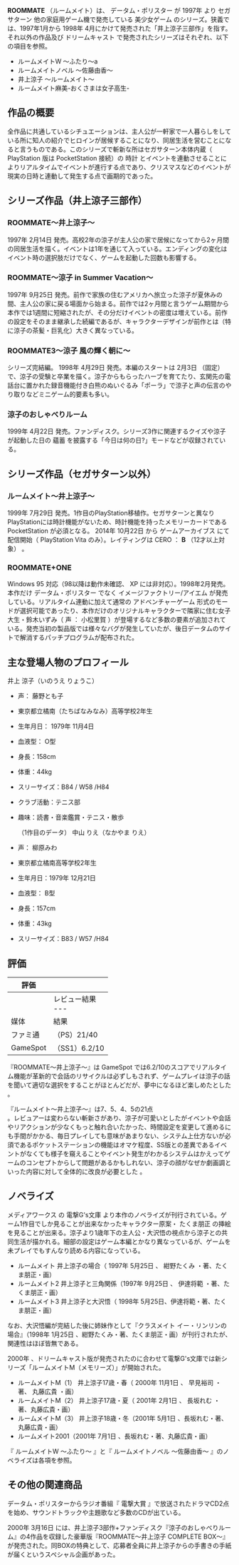 **ROOMMATE** （ルームメイト）は、  データム・ポリスター  が  1997年  より  セガサターン  他の家庭用ゲーム機で発売している
美少女ゲーム  のシリーズ。狭義では、1997年1月から  1998年  4月にかけて発売された「井上涼子三部作」を指す。それ以外の作品及び
ドリームキャスト  で発売されたシリーズはそれぞれ、以下の項目を参照。

  * ルームメイトW 〜ふたり〜a 
  * ルームメイトノベル 〜佐藤由香〜 
  * 井上涼子 〜ルームメイト〜 
  * ルームメイト麻美-おくさまは女子高生- 

##  作品の概要  

全作品に共通しているシチュエーションは、主人公が一軒家で一人暮らしをしている所に知人の紹介でヒロインが居候することになり、同居生活を営むことになると言うものである。このシリーズで斬新な所はセガサターン本体内蔵（
PlayStation  版は  PocketStation  接続）の  時計
とイベントを連動させることによりリアルタイムでイベントが進行する点であり、クリスマスなどのイベントが現実の日時と連動して発生する点で画期的であった。

##  シリーズ作品（井上涼子三部作）  

###  ROOMMATE〜井上涼子〜  

1997年  2月14日
発売。高校2年の涼子が主人公の家で居候になってから2ヶ月間の同居生活を描く。イベントは1年を通じて入っている。エンディングの変化はイベント時の選択肢だけでなく、ゲームを起動した回数も影響する。

###  ROOMMATE〜涼子 in Summer Vacation〜  

1997年  9月25日
発売。前作で家族の住むアメリカへ旅立った涼子が夏休みの間、主人公の家に戻る場面から始まる。前作では2ヶ月間と言うゲーム期間から本作では1週間に短縮されたが、その分だけイベントの密度は増えている。前作の設定をそのまま継承した続編であるが、キャラクターデザインが前作とは（特に涼子の茶髪・巨乳化）大きく異なっている。

###  ROOMMATE3〜涼子 風の輝く朝に〜  

シリーズ完結編。  1998年  4月29日  発売。本編のスタートは  2月3日
（固定）で、涼子の受験と卒業を描く。涼子からもらったハーブを育てたり、玄関先の電話台に置かれた録音機能付き白熊のぬいぐるみ「ポーラ」で涼子と声の伝言のやり取りなどミニゲーム的要素も多い。

###  涼子のおしゃべりルーム  

1999年  4月22日  発売。ファンディスク。シリーズ3作に関連するクイズや涼子が起動した日の  蘊蓄
を披露する「今日は何の日?」モードなどが収録されている。

##  シリーズ作品（セガサターン以外）  

###  ルームメイト〜井上涼子〜  

1999年  7月29日
発売。1作目のPlayStation移植作。セガサターンと異なりPlayStationには時計機能がないため、時計機能を持ったメモリーカードである
PocketStation  が必須となる。  2014年  10月22日  から  ゲームアーカイブス  にて配信開始（  PlayStation
Vita  のみ）。レイティングは  CERO  ：  **B** （12才以上対象）  。

###  ROOMMATE+ONE  

Windows 95  対応（98以降は動作未確認、  XP  には非対応）。1998年2月発売。本作だけ  データム・ポリスター  でなく
イメージファクトリー/アイエム  が発売している。リアルタイム連動に加えて通常の  アドベンチャーゲーム
形式のモードが選択可能であったり、本作だけのオリジナルキャラクターで隣家に住む女子大生・鈴木いずみ（  声  ：  小松里賀
）が登場するなど多数の要素が追加されている。発売当初の製品版では様々なバグが発生していたが、後日データムのサイトで解消するパッチプログラムが配布された。

##  主な登場人物のプロフィール  

井上 涼子（いのうえ りょうこ）

  * 声：  藤野とも子 
  * 東京都立橘南（たちばなみなみ）高等学校2年生 
  * 生年月日：  1979年  11月4日 
  * 血液型：  O型 
  * 身長：158cm 
  * 体重：44kg 
  * スリーサイズ：B84 / W58 /H84 
  * クラブ活動：テニス部 
  * 趣味：読書・音楽鑑賞・テニス・散歩 

     （1作目のデータ） 
中山 りえ（なかやま りえ）

  * 声：  柳原みわ 
  * 東京都立橘南高等学校2年生 
  * 生年月日：1979年  12月21日 
  * 血液型：  B型 
  * 身長：157cm 
  * 体重：43kg 
  * スリーサイズ：B83 / W57 /H84 

##  評価  

|  評価  ||
|---|---|
||  レビュー結果  <br>---  |
|媒体  |  結果   |
|ファミ通  |  （PS）21/40     |
|GameSpot  |  （SS1）6.2/10     |
  
『ROOMMATE〜井上涼子〜』は  GameSpot
では6.2/10のスコアでリアルタイム機能が革新的で会話のリサイクルは必ずしもされず、ゲームプレイは涼子の話を聞いて適切な選択をすることがほとんどだが、夢中になるほど楽しめたとした
  。

『ルームメイト〜井上涼子〜』は7、5、4、5の21点  
。レビュアーは変わらない斬新さがあり、涼子が可愛いとしたがイベントや会話やリアクションが少なくもっと触れ合いたかった、時間設定を変更して進めるにも手間がかかる、毎日プレイしても意味があまりない、システム上仕方ないが必須であるポケットステーションの機能はオマケ程度、SS版との差異であるイベントがなくても様子を窺えることやイベント発生がわかるシステムはかえってゲームのコンセプトからして問題があるかもしれない、涼子の顔がなぜか劇画調といった内容に対して全体的に改良が必要とした
  。

##  ノベライズ  

メディアワークス  の  電撃G's文庫    より本作のノベライズが刊行されている。ゲーム1作目でしか見ることが出来なかったキャラクター原案・
たくま朋正
の挿絵を見ることが出来る。涼子より1歳年下の主人公・大沢悟の視点から涼子との共同生活が描かれる。細部の設定はゲーム本編とかなり異なっているが、ゲームを未プレイでもすんなり読める内容になっている。

  * ルームメイト 井上涼子の場合（  1997年  5月25日  、  紺野たくみ  ・著、たくま朋正・画） 
  * ルームメイト2 井上涼子と三角関係（1997年  9月25日  、  伊達将範  ・著、たくま朋正・画） 
  * ルームメイト3 井上涼子と大沢悟（  1998年  5月25日、伊達将範・著、たくま朋正・画） 

なお、大沢悟編が完結した後に姉妹作として『クラスメイト イー・リンリンの場合』（1998年  1月25日
、紺野たくみ・著、たくま朋正・画）が刊行されたが、関連性はほぼ皆無である。

2000年  、ドリームキャスト版が発売されたのに合わせて電撃G's文庫では新シリーズ「ルームメイトM（メモリーズ）」が開始された。

  * ルームメイトM（1） 井上涼子17歳・春（  2000年  11月1日  、  早見裕司  ・著、  丸藤広貴  ・画） 
  * ルームメイトM（2） 井上涼子17歳・夏（  2001年  2月1日  、  長坂れむ  ・著、丸藤広貴・画） 
  * ルームメイトM（3） 井上涼子18歳・冬（2001年  5月1日  、長坂れむ・著、丸藤広貴・画） 
  * ルームメイト2001（2001年  7月1日  、長坂れむ・著、丸藤広貴・画） 

『  ルームメイトW 〜ふたり〜  』と『  ルームメイトノベル 〜佐藤由香〜  』のノベライズは各項を参照。

##  その他の関連商品  

データム・ポリスターからラジオ番組『  電撃大賞  』で放送されたドラマCD2点を始め、サウンドトラックや主題歌など多数のCDが出ている。

2000年  3月16日  には、井上涼子3部作+ファンディスク『涼子のおしゃべりルーム』の4作品を収録した豪華版『ROOMMATE〜井上涼子
COMPLETE BOX〜』が発売された。同BOXの特典として、応募者全員に井上涼子からの手書きの手紙が届くというスペシャル企画があった。

